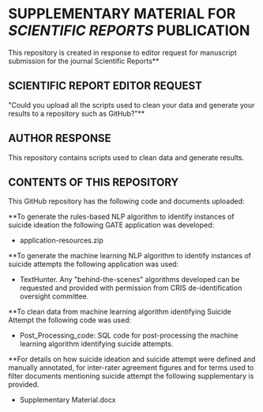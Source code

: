 # SUPPLEMENTARY MATERIAL FOR *SCIENTIFIC REPORTS* PUBLICATION

This repository is created in response to editor request for manuscript submission for the journal Scientific Reports**


## SCIENTIFIC REPORT EDITOR REQUEST

"Could you upload all the scripts used to clean your data and generate your results to a repository such as GitHub?"** 


## AUTHOR RESPONSE

This repository contains scripts used to clean data and generate results.

## CONTENTS OF THIS REPOSITORY

This GitHub repository has the following code and documents uploaded:

**To generate the rules-based NLP algorithm to identify instances of suicide ideation the following GATE application was developed:

-	application-resources.zip

**To generate the machine learning NLP algorithm to identify instances of suicide attempts the following application was used:

- TextHunter. Any "behind-the-scenes" algorithms developed can be requested and provided with permission from CRIS de-identification oversight committee. 


**To clean data from machine learning algorithm identifying Suicide Attempt the following code was used: 

-	Post_Processing_code: SQL code for post-processing the machine learning algorithm identifying suicide attempts.


**For details on how suicide ideation and suicide attempt were defined and manually annotated, for inter-rater agreement figures and for terms used to filter documents mentioning suicide attempt the following supplementary is provided. 

- Supplementary Material.docx
